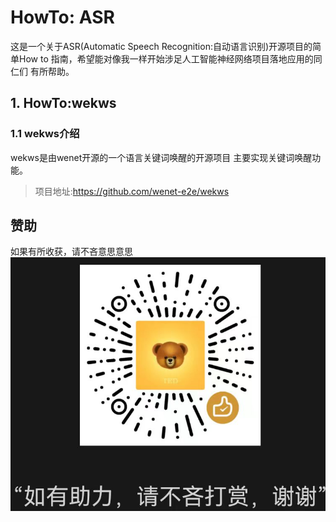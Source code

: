 # HowTo: ASR
这是一个关于ASR(Automatic Speech Recognition:自动语言识别)开源项目的简单How to
指南，希望能对像我一样开始涉足人工智能神经网络项目落地应用的同仁们
有所帮助。

## 1. HowTo:wekws
 ### 1.1 wekws介绍
 wekws是由wenet开源的一个语言关键词唤醒的开源项目
 主要实现关键词唤醒功能。
 
 > 项目地址:https://github.com/wenet-e2e/wekws
 
 

## 赞助
如果有所收获，请不吝意思意思
![img](./img/donate/weixin.jpg)
